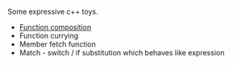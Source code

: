 Some expressive c++ toys.

* [Function composition](example.cpp)
* Function currying
* Member fetch function
* Match - switch / if substitution which behaves like expression
